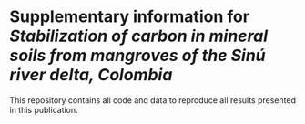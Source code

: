 # Supplementary information for *Stabilization of carbon in mineral soils from mangroves of the Sinú river delta, Colombia*
This repository contains all code and data to reproduce all results presented in this publication.
